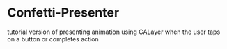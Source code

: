 # Confetti-Presenter
tutorial version of presenting animation using CALayer when the user taps on a button or completes action
